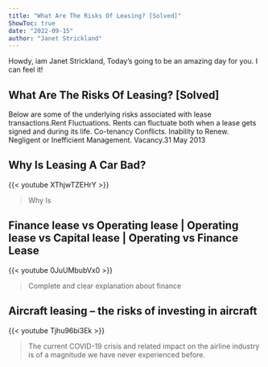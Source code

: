 ```yaml
---
title: "What Are The Risks Of Leasing? [Solved]"
ShowToc: true 
date: "2022-09-15"
author: "Janet Strickland" 
---
```


Howdy, iam Janet Strickland, Today’s going to be an amazing day for you. I can feel it!
## What Are The Risks Of Leasing? [Solved]
Below are some of the underlying risks associated with lease transactions.Rent Fluctuations. Rents can fluctuate both when a lease gets signed and during its life. 
 Co-tenancy Conflicts. 
 Inability to Renew. 
 Negligent or Inefficient Management. 
 Vacancy.31 May 2013

## Why Is Leasing A Car Bad?
{{< youtube XThjwTZEHrY >}}
>Why Is 

## Finance lease vs Operating lease | Operating lease vs Capital lease | Operating vs Finance Lease
{{< youtube 0JuUMbubVx0 >}}
>Complete and clear explanation about finance 

## Aircraft leasing – the risks of investing in aircraft
{{< youtube Tjhu96bi3Ek >}}
>The current COVID-19 crisis and related impact on the airline industry is of a magnitude we have never experienced before.

